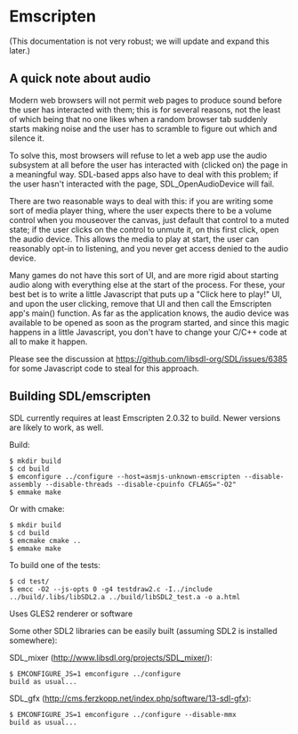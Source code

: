 # Emscripten

(This documentation is not very robust; we will update and expand this later.)

## A quick note about audio

Modern web browsers will not permit web pages to produce sound before the
user has interacted with them; this is for several reasons, not the least
of which being that no one likes when a random browser tab suddenly starts
making noise and the user has to scramble to figure out which and silence
it.

To solve this, most browsers will refuse to let a web app use the audio
subsystem at all before the user has interacted with (clicked on) the page
in a meaningful way. SDL-based apps also have to deal with this problem; if
the user hasn't interacted with the page, SDL_OpenAudioDevice will fail.

There are two reasonable ways to deal with this: if you are writing some
sort of media player thing, where the user expects there to be a volume
control when you mouseover the canvas, just default that control to a muted
state; if the user clicks on the control to unmute it, on this first click,
open the audio device. This allows the media to play at start, the user can
reasonably opt-in to listening, and you never get access denied to the audio
device.

Many games do not have this sort of UI, and are more rigid about starting
audio along with everything else at the start of the process. For these, your
best bet is to write a little Javascript that puts up a "Click here to play!"
UI, and upon the user clicking, remove that UI and then call the Emscripten
app's main() function. As far as the application knows, the audio device was
available to be opened as soon as the program started, and since this magic
happens in a little Javascript, you don't have to change your C/C++ code at
all to make it happen.

Please see the discussion at https://github.com/libsdl-org/SDL/issues/6385
for some Javascript code to steal for this approach.


## Building SDL/emscripten

SDL currently requires at least Emscripten 2.0.32 to build. Newer versions
are likely to work, as well.


Build:

    $ mkdir build
    $ cd build
    $ emconfigure ../configure --host=asmjs-unknown-emscripten --disable-assembly --disable-threads --disable-cpuinfo CFLAGS="-O2"
    $ emmake make

Or with cmake:

    $ mkdir build
    $ cd build
    $ emcmake cmake ..
    $ emmake make

To build one of the tests:

    $ cd test/
    $ emcc -O2 --js-opts 0 -g4 testdraw2.c -I../include ../build/.libs/libSDL2.a ../build/libSDL2_test.a -o a.html

Uses GLES2 renderer or software

Some other SDL2 libraries can be easily built (assuming SDL2 is installed somewhere):

SDL_mixer (http://www.libsdl.org/projects/SDL_mixer/):

    $ EMCONFIGURE_JS=1 emconfigure ../configure
    build as usual...

SDL_gfx (http://cms.ferzkopp.net/index.php/software/13-sdl-gfx):

    $ EMCONFIGURE_JS=1 emconfigure ../configure --disable-mmx
    build as usual...
